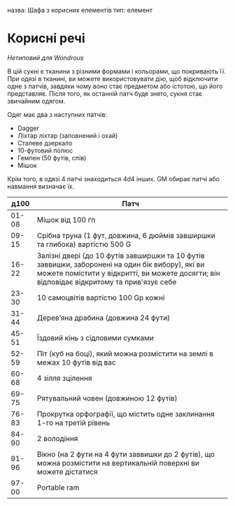 назва: Шафа з корисних елементів тип: елемент

# Корисні речі
_Нетиповий для Wondrous_

В цій сукні є тканини з різними формами і кольорами, що покривають її. При одязі в тканині, ви можете використовувати дію, щоб відключити одне з патчів, завдяки чому воно стає предметом або істотою, що його представляє. Після того, як останній патч буде знято, сукня стає звичайним одягом.

Одяг має два з наступних патчів:

* Dagger
* Ліхтар ліхтар (заповнений і охай)
* Сталеве дзеркало
* 10-футовий полюс
* Гемпен (50 футів, спів)
* Мішок

Крім того, в одязі 4 патчі знаходиться 4d4 інших. GM обирає патчі або навмання визначає їх.

| д100  | Патч                                                                                                                                                                                           |
| ----- | ---------------------------------------------------------------------------------------------------------------------------------------------------------------------------------------------- |
| 01-08 | Мішок від 100 ґп                                                                                                                                                                               |
| 09-15 | Срібна труна (1 фут, довжина, 6 дюймів завширшки та глибока) вартістю 500 G                                                                                                                    |
| 16-22 | Залізні двері (до 10 футів завширшки та 10 футів заввишки, заборонені на один бік вибору), які ви можете помістити у відкритті, ви можете досягти; він відповідає відкритому та прив'язує себе |
| 23-30 | 10 самоцвітів вартістю 100 Gp кожні                                                                                                                                                            |
| 31-44 | Дерев’яна драбина (довжина 24 фути)                                                                                                                                                            |
| 45-51 | Їздовий кінь з сідловими сумками                                                                                                                                                               |
| 52-59 | Піт (куб на боці), який можна розмістити на землі в межах 10 футів від вас                                                                                                                     |
| 60-68 | 4 зілля зцілення                                                                                                                                                                               |
| 69-75 | Рятувальний човен (довжиною 12 футів)                                                                                                                                                          |
| 76-83 | Прокрутка орфографії, що містить одне заклинання 1-го на третій рівень                                                                                                                         |
| 84-90 | 2 володіння                                                                                                                                                                                    |
| 91-96 | Вікно (на 2 фути на 4 фути заввишки до 2 футів), що можна розмістити на вертикальній поверхні ви можете дістатися                                                                              |
| 97-00 | Portable ram                                                                                                                                                                                   |